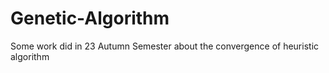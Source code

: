 # Genetic-Algorithm
Some work did in 23 Autumn Semester about the convergence of heuristic algorithm

